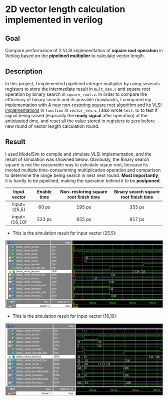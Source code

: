 <h1 align="left">2D vector length calculation implemented in verilog</h1>
<h2 align="center">  

 
 ## Goal 
 Compare performance of 2 VLSI implementation of **square root operation** in Verilog based on the **pipelined multiplier** to calculate vector length. 
  
  ## Description
 In this project, I implemented pipelined interger multiplier by using severals registers to store the intermediate result in `mult_man.v` and square root operation by binary search in `square_root.v`. In order to compare the efficiency of binary search and its possible drawbacks, I compared my implementation with [A new non-restoring square root algorithm and its VLSI implementations](https://ieeexplore.ieee.org/document/563604) in `function` in `vector_len.v`. I also wrote `test.tb` to test if signal being raised (espicaiily the **ready signal** after operation) at the anticipated time, and reset all the value stored in registers to zero before new round of vector length calculation round. 

 ## Result
 I used ModelSim to compile and simulate VLSI implementation, and the result of simulation was showned below. Obviously, the Binary search square is not the reasonable way to calculate sqaue root, because its involed multiple time-consumming multiplication operation and comparison to determine the range being search in next next round. **Most importantly**, it is hardly to be pipelined, making the operation behind it to be **postponed**.
 <p align="center">
 
| Input vector    | Enable time  | Non-restoring square root finish time | Binary search sqaure root finish time|
|:---------------:|:------------:| :-----:| :------------:|
| input=(25,5)    | 60 ps        | 195 ps |355 ps         | 
| input=(16,10)   | 523 ps       | 655 ps | 817 ps        |
 
</p>
 
 * This is the simulation result for input vector (25,5):
<p align="center">
 <img src="https://github.com/ychuang1234/2D-vector-length-calculation-implemented-in-verilog/blob/5c9cd49b196f881f23c33c66eff427be8b669188/result1.JPG" height="80%">
 </p>
 
 * This is the simulation result for input vector (16,10): 
 <p align="center">
 <img src="https://github.com/ychuang1234/2D-vector-length-calculation-implemented-in-verilog/blob/5c9cd49b196f881f23c33c66eff427be8b669188/result2.JPG" height="80%">
 </p>

